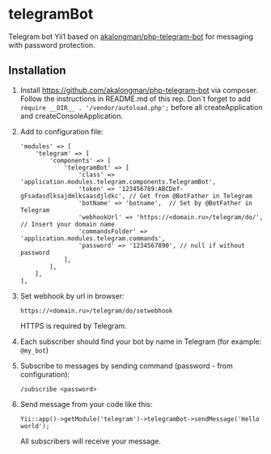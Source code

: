 # telegramBot
Telegram bot Yii1 based on [akalongman/php-telegram-bot](https://github.com/akalongman/php-telegram-bot) for messaging with password protection.

## Installation

1. Install https://github.com/akalongman/php-telegram-bot via composer.
Follow the instructions in README.md of this rep.
Don\`t forget to add `require __DIR__ . '/vendor/autoload.php';` before all createApplication and createConsoleApplication.



2. Add to configuration file:

    ```
    'modules' => [
        'telegram' => [
            'components' => [
                'telegramBot' => [
                    'class' => 'application.modules.telegram.components.TelegramBot',
                    'token' => '123456789:ABCDef-gFsadasdlksajdmlksaasdjldkc', // Get from @BotFather in Telegram
                    'botName' => 'botname',  // Set by @BotFather in Telegram
                    'webhookUrl' => 'https://<domain.ru>/telegram/do/', // Insert your domain name
                    'commandsFolder' => 'application.modules.telegram.commands',
                    'password' => '1234567890', // null if without password
                ],
            ],
        ],
    ],
    ```
    
3. Set webhook by url in browser:
    ```
    https://<domain.ru>/telegram/do/setwebhook
    ```
    HTTPS is required by Telegram.
 

4. Each subscriber should find your bot by name in Telegram (for example: `@my_bot`)

5. Subscribe to messages by sending command (password - from configuration):
    ```
    /subscribe <password>
    ```
    
6. Send message from your code like this:
    ```
    Yii::app()->getModule('telegram')->telegramBot->sendMessage('Hello world');
    ```
    All subscribers will receive your message.